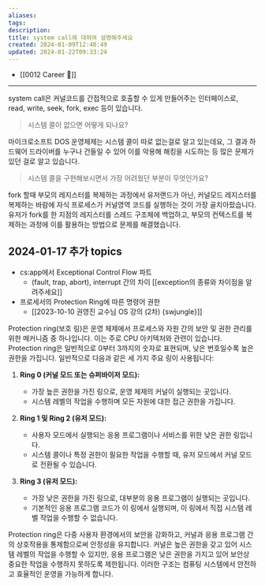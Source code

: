 ```yaml
---
aliases: 
tags: 
description:
title: system call에 대하여 설명해주세요
created: 2024-01-09T12:40:49
updated: 2024-01-22T09:33:24
---
```

- [[0012 Career 💼]]
---
system call은 커널코드를 간접적으로 호출할 수 있게 만들어주는 인터페이스로, read, write, seek, fork, exec 등이 있습니다.

> 시스템 콜이 없으면 어떻게 되나요?

마이크로소프트 DOS 운영체제는 시스템 콜이 따로 없는걸로 알고 있는데요, 그 결과 하드웨어 드라이버를 누구나 건들일 수 있어 이를 악용해 해킹을 시도하는 등 많은 문제가 있던 걸로 알고 있습니다.

> 시스템 콜을 구현해보시면서 가장 어려웠던 부분이 무엇인가요?

fork 할때 부모의 레지스터를 복제하는 과정에서 유저랜드가 아닌, 커널모드 레지스터를 복제하는 바람에 자식 프로세스가 커널영역 코드를 실행하는 것이 가장 골치아팠습니다. 유저가 fork를 한 지점의 레지스터를 스레드 구조체에 백업하고, 부모의 컨텍스트를 복제하는 과정에 이를 활용하는 방법으로 문제를 해결했습니다.

## 2024-01-17 추가 topics

- cs:app에서 Exceptional Control Flow 파트
    - (fault, trap, abort), interrupt 간의 차이 [[exception의 종류와 차이점을 알려주세요]]
- 프로세서의 Protection Ring에 따른 명령어 권한
	- [[2023-10-10 권영진 교수님 OS 강의 (2차) {swjungle}]]

Protection ring(보호 링)은 운영 체제에서 프로세스와 자원 간의 보안 및 권한 관리를 위한 메커니즘 중 하나입니다. 이는 주로 CPU 아키텍처와 관련이 있습니다. Protection ring은 일반적으로 0부터 3까지의 숫자로 표현되며, 낮은 번호일수록 높은 권한을 가집니다. 일반적으로 다음과 같은 세 가지 주요 링이 사용됩니다:

1. **Ring 0 (커널 모드 또는 슈퍼바이저 모드):**
    
    - 가장 높은 권한을 가진 링으로, 운영 체제의 커널이 실행되는 곳입니다.
    - 시스템 레벨의 작업을 수행하며 모든 자원에 대한 접근 권한을 가집니다.
    

2. **Ring 1 및 Ring 2 (유저 모드):**
    
    - 사용자 모드에서 실행되는 응용 프로그램이나 서비스를 위한 낮은 권한 링입니다.
    - 시스템 콜이나 특정 권한이 필요한 작업을 수행할 때, 유저 모드에서 커널 모드로 전환될 수 있습니다.
    

3. **Ring 3 (유저 모드):**
    
    - 가장 낮은 권한을 가진 링으로, 대부분의 응용 프로그램이 실행되는 곳입니다.
    - 기본적인 응용 프로그램 코드가 이 링에서 실행되며, 이 링에서 직접 시스템 레벨 작업을 수행할 수 없습니다.
    

Protection ring은 다중 사용자 환경에서의 보안을 강화하고, 커널과 응용 프로그램 간의 상호작용을 통제함으로써 안정성을 유지합니다. 커널은 높은 권한을 갖고 있어 시스템 레벨의 작업을 수행할 수 있지만, 응용 프로그램은 낮은 권한을 가지고 있어 보안상 중요한 작업을 수행하지 못하도록 제한됩니다. 이러한 구조는 컴퓨팅 시스템에서 안전하고 효율적인 운영을 가능하게 합니다.
